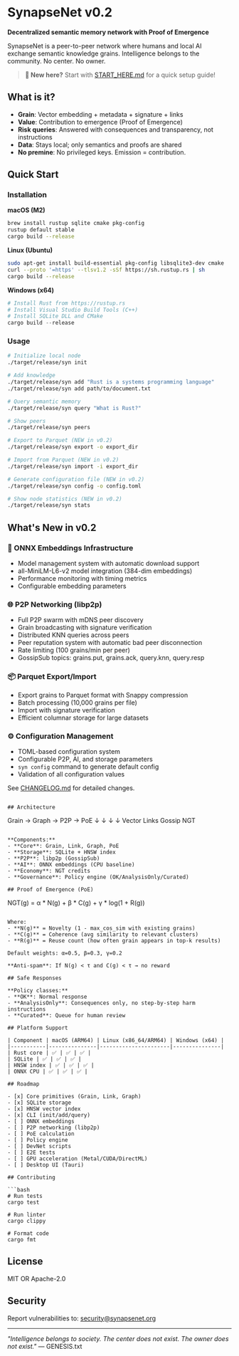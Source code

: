 # SynapseNet v0.2

**Decentralized semantic memory network with Proof of Emergence**

SynapseNet is a peer-to-peer network where humans and local AI exchange semantic knowledge grains. Intelligence belongs to the community. No center. No owner.

> **🚀 New here?** Start with [START_HERE.md](START_HERE.md) for a quick setup guide!

## What is it?

- **Grain**: Vector embedding + metadata + signature + links
- **Value**: Contribution to emergence (Proof of Emergence)
- **Risk queries**: Answered with consequences and transparency, not instructions
- **Data**: Stays local; only semantics and proofs are shared
- **No premine**: No privileged keys. Emission = contribution.

## Quick Start

### Installation

**macOS (M2)**
```bash
brew install rustup sqlite cmake pkg-config
rustup default stable
cargo build --release
```

**Linux (Ubuntu)**
```bash
sudo apt-get install build-essential pkg-config libsqlite3-dev cmake
curl --proto '=https' --tlsv1.2 -sSf https://sh.rustup.rs | sh
cargo build --release
```

**Windows (x64)**
```powershell
# Install Rust from https://rustup.rs
# Install Visual Studio Build Tools (C++)
# Install SQLite DLL and CMake
cargo build --release
```

### Usage

```bash
# Initialize local node
./target/release/syn init

# Add knowledge
./target/release/syn add "Rust is a systems programming language"
./target/release/syn add path/to/document.txt

# Query semantic memory
./target/release/syn query "What is Rust?"

# Show peers
./target/release/syn peers

# Export to Parquet (NEW in v0.2)
./target/release/syn export -o export_dir

# Import from Parquet (NEW in v0.2)
./target/release/syn import -i export_dir

# Generate configuration file (NEW in v0.2)
./target/release/syn config -o config.toml

# Show node statistics (NEW in v0.2)
./target/release/syn stats
```

## What's New in v0.2

### 🚀 ONNX Embeddings Infrastructure
- Model management system with automatic download support
- all-MiniLM-L6-v2 model integration (384-dim embeddings)
- Performance monitoring with timing metrics
- Configurable embedding parameters

### 🌐 P2P Networking (libp2p)
- Full P2P swarm with mDNS peer discovery
- Grain broadcasting with signature verification
- Distributed KNN queries across peers
- Peer reputation system with automatic bad peer disconnection
- Rate limiting (100 grains/min per peer)
- GossipSub topics: grains.put, grains.ack, query.knn, query.resp

### 📦 Parquet Export/Import
- Export grains to Parquet format with Snappy compression
- Batch processing (10,000 grains per file)
- Import with signature verification
- Efficient columnar storage for large datasets

### ⚙️ Configuration Management
- TOML-based configuration system
- Configurable P2P, AI, and storage parameters
- `syn config` command to generate default config
- Validation of all configuration values

See [CHANGELOG.md](CHANGELOG.md) for detailed changes.

```

## Architecture

```
Grain → Graph → P2P → PoE
  ↓       ↓       ↓      ↓
Vector  Links  Gossip  NGT
```

**Components:**
- **Core**: Grain, Link, Graph, PoE
- **Storage**: SQLite + HNSW index
- **P2P**: libp2p (GossipSub)
- **AI**: ONNX embeddings (CPU baseline)
- **Economy**: NGT credits
- **Governance**: Policy engine (OK/AnalysisOnly/Curated)

## Proof of Emergence (PoE)

```
NGT(g) = α * N(g) + β * C(g) + γ * log(1 + R(g))
```

Where:
- **N(g)** = Novelty (1 - max_cos_sim with existing grains)
- **C(g)** = Coherence (avg similarity to relevant clusters)
- **R(g)** = Reuse count (how often grain appears in top-k results)

Default weights: α=0.5, β=0.3, γ=0.2

**Anti-spam**: If N(g) < τ and C(g) < τ → no reward

## Safe Responses

**Policy classes:**
- **OK**: Normal response
- **AnalysisOnly**: Consequences only, no step-by-step harm instructions
- **Curated**: Queue for human review

## Platform Support

| Component | macOS (ARM64) | Linux (x86_64/ARM64) | Windows (x64) |
|-----------|---------------|----------------------|---------------|
| Rust core | ✅ | ✅ | ✅ |
| SQLite | ✅ | ✅ | ✅ |
| HNSW index | ✅ | ✅ | ✅ |
| ONNX CPU | ✅ | ✅ | ✅ |

## Roadmap

- [x] Core primitives (Grain, Link, Graph)
- [x] SQLite storage
- [x] HNSW vector index
- [x] CLI (init/add/query)
- [ ] ONNX embeddings
- [ ] P2P networking (libp2p)
- [ ] PoE calculation
- [ ] Policy engine
- [ ] DevNet scripts
- [ ] E2E tests
- [ ] GPU acceleration (Metal/CUDA/DirectML)
- [ ] Desktop UI (Tauri)

## Contributing

```bash
# Run tests
cargo test

# Run linter
cargo clippy

# Format code
cargo fmt
```

## License

MIT OR Apache-2.0

## Security

Report vulnerabilities to: security@synapsenet.org

---

*"Intelligence belongs to society. The center does not exist. The owner does not exist."* — GENESIS.txt
